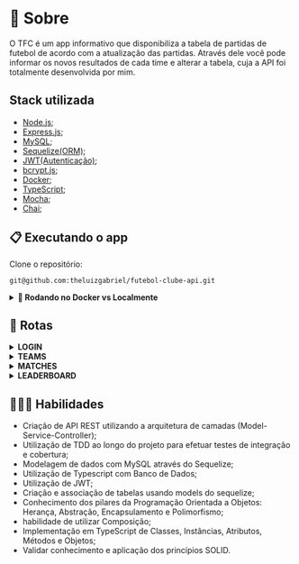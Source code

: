 
# 📄 Sobre

O TFC é um app informativo que disponibiliza a tabela de partidas de futebol de acordo com a atualização das partidas.
Através dele você pode informar os novos resultados de cada time e alterar a tabela, cuja a API foi totalmente desenvolvida por mim.

## Stack utilizada
- [Node.js](https://nodejs.org/en/);
- [Express.js](https://expressjs.com/);
- [MySQL](https://www.mysql.com/);
- [Sequelize(ORM)](https://sequelize.org/);
- [JWT(Autenticação)](https://jwt.io/);
- [bcrypt.js](https://github.com/kelektiv/node.bcrypt.js#readme);
- [Docker](https://www.docker.com/);
- [TypeScript](https://www.typescriptlang.org/);
- [Mocha](https://mochajs.org/);
- [Chai](https://www.chaijs.com/);


## 📋 Executando o app

Clone o repositório:

```
git@github.com:theluizgabriel/futebol-clube-api.git
```

<details>
  <summary><strong>🐳 Rodando no Docker vs Localmente</strong></summary><br />
  
  ## Com Docker
  
  > Rode os serviços `node` e `db` com o comando `docker-compose up -d`.
  - Lembre-se de parar o `mysql` se estiver usando localmente na porta padrão (`3306`), ou adapte, caso queira fazer uso da aplicação em containers
  - Esses serviços irão inicializar um container chamado `trybesmith` e outro chamado `trybesmith_db`.
  - A partir daqui você pode rodar o container `trybesmith` via CLI ou abri-lo no VS Code.

  > Use o comando `docker exec -it trybesmith bash`.
  - Ele te dará acesso ao terminal interativo do container criado pelo compose, que está rodando em segundo plano.

  > Instale as dependências [**Caso existam**] com `npm install`

  ⚠ Atenção ⚠ Caso opte por utilizar o Docker, **TODOS** os comandos disponíveis no `package.json` (npm start, npm test, npm run dev, ...) devem ser executados **DENTRO** do container, ou seja, no terminal que aparece após a execução do comando `docker exec` citado acima. 

  ⚠ Atenção ⚠ O **git** dentro do container não vem configurado com suas credenciais. Ou faça os commits fora do container, ou configure as suas credenciais do git dentro do container.

  ⚠ Atenção ⚠ Não rode o comando npm audit fix! Ele atualiza várias dependências do projeto, e essa atualização gera conflitos com o avaliador.

   ⚠ Atenção ⚠ Caso você esteja usando macOS e ao executar o `docker-compose up -d` se depare com o seguinte erro:

  ~~~bash
  The Compose file './docker-compose.yml' is invalid because:
  Unsupported config option for services.db: 'platform'
  Unsupported config option for services.node: 'platform'
  ~~~

> Foram encontradas 2 possíveis soluções para este problema:
> 1. Você pode adicionar manualmente a option `platform: linux/amd64` no service do banco de dados no arquivo docker-compose.yml do projeto, mas essa é uma solução local e você deverá reproduzir isso para os outros projetos.
> 2. Você pode adicionar manualmente nos arquivos .bashrc, .zshenv ou .zshrc do seu computador a linha `export DOCKER_DEFAULT_PLATFORM=linux/amd64`, essa é uma solução global.
> As soluções foram com base [nesta fonte](https://stackoverflow.com/a/69636473).

---
  
  ## Sem Docker
  
  > Instale as dependências [**Caso existam**] com `npm install`

</details>

## 🔎 Rotas

<details>
<summary><strong>LOGIN</strong></summary>
  
  > <strong>POST /login</strong>
  
   • Se o login for feito com sucesso retorna um token para o usuário.
   <b>O endpoint deve receber a seguinte estrutura:</b>
   
```json
  {
    "username": "string",
    "password": "string"
  }
```

 > <strong>GET /login/validate</strong>

   • O Token recebido no método POST deve ser passado em Authorization no Headers.
   • Caso correto, retorna o Role do usúario.
</details>

<details>
<summary><strong>TEAMS</strong></summary>

  > <strong>GET /teams</strong>
   
   • Retorna todos os times cadastrados na base de dados.
   
  > <strong>GET /teams/:id</strong>

   • Retorna todos o time referente ao id passado como Params.
</details>

<details>
<summary><strong>MATCHES</strong></summary>

  > <strong>GET /matches</strong>
  
   • Retorna todas as partidas cadastradas na base de dados.
   
  > <strong>GET /matches?inProgress=true</strong>
     
   • Retorna as partidas em progresso cadastradas na base de dados.
  
  > <strong>GET /matches?inProgress=false</strong>
     
   • Retorna as partidas finalizadas cadastradas na base de dados.
  
  > <strong>POST /matches</strong>

   • Cadastrada partidas na base de dados.

   <b>O endpoint deve receber a seguinte estrutura (Token deve ser passado no Header):</b>
   
```json
  {
    "homeTeam": "number",
    "awayTeam": "number",
    "homeTeamGoals": "number",
    "awayTeamGoals": "number"
  }
```
  > <strong>PATCH /matches/:id/finish</strong>
  
  • Finaliza partidas em progresso na base de dados.
  
  > <strong>PATCH /matches/:id</strong>
  
  • Atualiza partidas em progresso na base de dados.

   <b>O endpoint deve receber a seguinte estrutura (Token deve ser passado no Header):</b>
   
```json
  {
    "id": "number",
    "homeTeamGoals": "number",
    "awayTeamGoals": "number"
  }
```
</details>

<details>
  <summary><strong>LEADERBOARD</strong></summary>
  
  > <strong>GET /leaderboad</strong>
  
   • Retorna a classificação geral.
   
  > <strong>GET /leaderboard/home</strong>
     
   • Retorna a classificação baseada no desempenho em casa.
  
  > <strong>GET /leaderboard/away</strong>
     
   • Retorna a classificação baseada no desempenho fora de casa.
</details>

## 👨🏻‍💻 Habilidades

- Criação de API REST utilizando a arquitetura de camadas (Model-Service-Controller);
- Utilização de TDD ao longo do projeto para efetuar testes de integração e cobertura;
- Modelagem de dados com MySQL através do Sequelize;
- Utilização de Typescript com Banco de Dados;
- Utilização de JWT;
- Criação e associação de tabelas usando models do sequelize;
- Conhecimento dos pilares da Programação Orientada a Objetos: Herança, Abstração, Encapsulamento e Polimorfismo;
- habilidade de utilizar Composição;
- Implementação em TypeScript de Classes, Instâncias, Atributos, Métodos e Objetos;
- Validar conhecimento e aplicação dos princípios SOLID.

